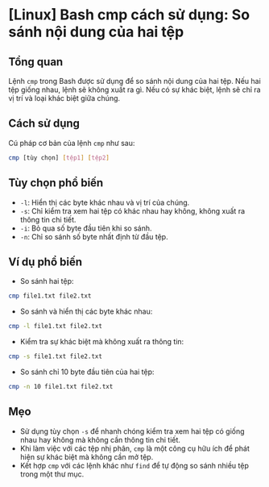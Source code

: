 # [Linux] Bash cmp cách sử dụng: So sánh nội dung của hai tệp

## Tổng quan
Lệnh `cmp` trong Bash được sử dụng để so sánh nội dung của hai tệp. Nếu hai tệp giống nhau, lệnh sẽ không xuất ra gì. Nếu có sự khác biệt, lệnh sẽ chỉ ra vị trí và loại khác biệt giữa chúng.

## Cách sử dụng
Cú pháp cơ bản của lệnh `cmp` như sau:
```bash
cmp [tùy chọn] [tệp1] [tệp2]
```

## Tùy chọn phổ biến
- `-l`: Hiển thị các byte khác nhau và vị trí của chúng.
- `-s`: Chỉ kiểm tra xem hai tệp có khác nhau hay không, không xuất ra thông tin chi tiết.
- `-i`: Bỏ qua số byte đầu tiên khi so sánh.
- `-n`: Chỉ so sánh số byte nhất định từ đầu tệp.

## Ví dụ phổ biến
- So sánh hai tệp:
```bash
cmp file1.txt file2.txt
```

- So sánh và hiển thị các byte khác nhau:
```bash
cmp -l file1.txt file2.txt
```

- Kiểm tra sự khác biệt mà không xuất ra thông tin:
```bash
cmp -s file1.txt file2.txt
```

- So sánh chỉ 10 byte đầu tiên của hai tệp:
```bash
cmp -n 10 file1.txt file2.txt
```

## Mẹo
- Sử dụng tùy chọn `-s` để nhanh chóng kiểm tra xem hai tệp có giống nhau hay không mà không cần thông tin chi tiết.
- Khi làm việc với các tệp nhị phân, `cmp` là một công cụ hữu ích để phát hiện sự khác biệt mà không cần mở tệp.
- Kết hợp `cmp` với các lệnh khác như `find` để tự động so sánh nhiều tệp trong một thư mục.